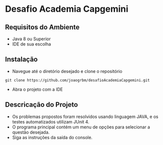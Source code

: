 # Desafio Academia Capgemini

## Requisitos do Ambiente
- Java 8 ou Superior
- IDE de sua escolha

## Instalação 
- Navegue até o diretório desejado e clone o repositório

```
git clone https://github.com/joaogrbm/desafioAcademiaCapgemini.git
```
- Abra o projeto com a IDE

## Descricação do Projeto
- Os problemas propostos foram resolvidos usando linguagem JAVA, e os testes automatizados utilizam JUnit 4.
- O programa principal contém um menu de opções para selecionar a questão desejada.
- Siga as instruções da saída do console.


